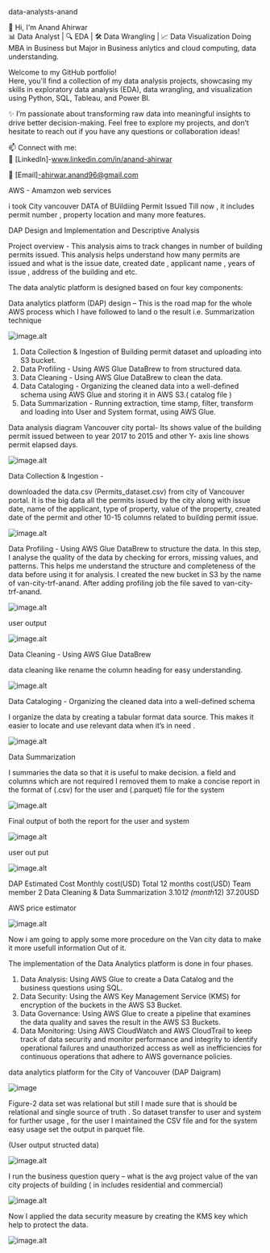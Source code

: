data-analysts-anand

 👋 Hi, I'm Anand Ahirwar  
📊 Data Analyst | 🔍 EDA | 🛠️ Data Wrangling | 📈 Data Visualization
Doing MBA in Business but Major in Business anlytics and cloud computing, data understanding. 

Welcome to my GitHub portfolio!  
Here, you'll find a collection of my data analysis projects, showcasing my skills in exploratory data analysis (EDA), data wrangling, and visualization using Python, SQL, Tableau, and Power BI.  

✨ I’m passionate about transforming raw data into meaningful insights to drive better decision-making. Feel free to explore my projects, and don’t hesitate to reach out if you have any questions or collaboration ideas!

📫 Connect with me:  
💼 [LinkedIn]-www.linkedin.com/in/anand-ahirwar
  
📧 [Email]-ahirwar.anand96@gmail.com 



AWS - Amamzon web services 


i took City vancouver DATA of BUildiing Permit Issued Till now , it includes permit number , property location and many more features. 

DAP Design and Implementation and Descriptive Analysis

Project overview  - This analysis aims to track changes in number of building permits issued. This analysis helps understand how many permits are issued and what is the issue date, created date , applicant name , years of issue ,  address of the building and etc.  

The data analytic platform is designed based on four key components:


Data analytics platform (DAP) design – This is the road map for the whole AWS process which I have followed to land o the result i.e. Summarization technique



![image.alt](https://github.com/Anand19960706/data-analysts-anand/blob/main/image.png?raw=true)


1.	Data Collection & Ingestion of  Building permit  dataset and uploading into S3 bucket.
2.	Data Profiling - Using AWS Glue DataBrew to from  structured  data.
3.	Data Cleaning - Using AWS Glue DataBrew to clean the data.
4.	Data Cataloging - Organizing the cleaned data into a well-defined schema using AWS Glue and storing it in AWS S3.( catalog file )
5.	Data Summarization - Running extraction, time stamp, filter, transform and loading into User and System format, using AWS Glue.





Data analysis diagram 
Vancouver city portal- Its shows value of the building permit issued between to year 2017 to 2015 and other Y- axis line shows permit elapsed days.  

![image.alt](https://github.com/Anand19960706/data-analysts-anand/blob/5924e14c44219b9bf82d6873152f4a9915ab9a98/image.png)





Data Collection & Ingestion -  

downloaded the data.csv (Permits_dataset.csv) from city of Vancouver portal. It is the big data all the permits issued by the city along with issue date, name of the applicant, type of property, value of the property, created date of the permit and other 10-15 columns related to building permit issue.


![image.alt](https://github.com/Anand19960706/data-analysts-anand/blob/35e3677fbb6d7d4dd8204b47da98cdf8919242d5/image.png)







Data Profiling - Using AWS Glue DataBrew to structure the data.
In this step, I analyse the quality of the data by checking for errors, missing values, and patterns. This helps me understand the structure and completeness of the data before using it for analysis. I created the new bucket in S3 by the name of van-city-trf-anand. After adding profiling job the file saved to van-city-trf-anand. 




![image.alt](https://raw.githubusercontent.com/Anand19960706/data-analysts-anand/ee0a716aa30c781fa38d6fcb8e0cd941d915634b/image.png)


user output  

![image.alt](https://github.com/Anand19960706/data-analysts-anand/blob/main/image.png?raw=true)




Data Cleaning - Using AWS Glue DataBrew


data cleaning like rename the column heading for easy understanding. 


![image.alt](https://github.com/Anand19960706/data-analysts-anand/blob/2d7280ad218c4f5339032bd1bcbd6b09cd2f5d4b/image.png?raw=true)



Data Cataloging - Organizing the cleaned data into a well-defined schema


I organize the data by creating a tabular format  data source. This makes it easier to locate and use relevant data when it’s in need .


![image.alt](https://github.com/Anand19960706/data-analysts-anand/blob/main/image.png?raw=true)

Data Summarization

I summaries the data so that it is useful to make decision. a field and columns which are not required I removed them to make a concise report in the format of (.csv) for the user and (.parquet)  file for the system 

![image.alt](https://raw.githubusercontent.com/Anand19960706/data-analysts-anand/8041933c60cff6eef4919a9bca928caa57d76bcc/image.png)



Final output of both the report for the user and system 





![image.alt](https://raw.githubusercontent.com/Anand19960706/data-analysts-anand/56fc87f37b2bcf3084ccc89257abc1d95d1053d3/image.png)


user out put 


![image.alt](https://raw.githubusercontent.com/Anand19960706/data-analysts-anand/18771e134ca1b5d2adcfab98d6cda96cf5f12fbe/image.png)





DAP Estimated Cost	Monthly cost(USD)	Total 12 months cost(USD)
Team member 2
Data Cleaning & Data Summarization	3.10*12 
(month*12) 	37.20USD
		

AWS price estimator 


![image.alt](https://raw.githubusercontent.com/Anand19960706/data-analysts-anand/d92cb067ecd5d76d609608ca210e1721dea57e19/image.png)




Now i am going to apply some more procedure on the Van city data to make it more usefull information Out of it. 




The implementation of the Data Analytics platform is done in four phases.


1.	Data Analysis: Using AWS Glue to create a Data Catalog and the business questions using SQL.
2.	Data Security: Using the AWS Key Management Service (KMS) for encryption of the buckets in the AWS S3 Bucket.
3.	Data Governance: Using AWS Glue to create a pipeline that examines the data quality and saves the result in the AWS S3 Buckets. 
4.	Data Monitoring: Using AWS CloudWatch and AWS CloudTrail to keep track of data security and monitor performance and integrity to identify operational failures and unauthorized access as well as inefficiencies for continuous operations that adhere to AWS governance policies.


data analytics platform for the City of Vancouver
(DAP Daigram)


![image](https://github.com/Anand19960706/data-analysts-anand/blob/main/image.png?raw=true)



Figure-2  data set was relational but still  I made sure that is should be relational and single source of truth . So dataset transfer to user and system for further usage , for the user I maintained the CSV file and for the system easy usage set the output in parquet file.   

(User output structed data)

![image.alt](https://raw.githubusercontent.com/Anand19960706/data-analysts-anand/617cfbf5526183d1a283d32951314afbcb523f2b/image.png)




I run the business question query – what is the avg project value of the van city projects of building ( in includes residential and commercial)


![image.alt](https://github.com/Anand19960706/data-analysts-anand/blob/main/image.png?raw=true)






Now I applied the data security measure by creating the KMS key which help to protect the data. 



![image.alt]()

